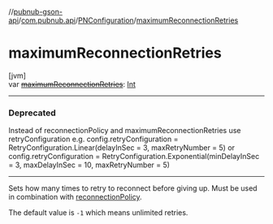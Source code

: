 //[pubnub-gson-api](../../../index.md)/[com.pubnub.api](../index.md)/[PNConfiguration](index.md)/[maximumReconnectionRetries](maximum-reconnection-retries.md)

# maximumReconnectionRetries

[jvm]\
var [~~maximumReconnectionRetries~~](maximum-reconnection-retries.md): [Int](https://kotlinlang.org/api/latest/jvm/stdlib/kotlin/-int/index.html)

---

### Deprecated

Instead of reconnectionPolicy and maximumReconnectionRetries use retryConfiguration 
            e.g. config.retryConfiguration = RetryConfiguration.Linear(delayInSec = 3, maxRetryNumber = 5) 
            or config.retryConfiguration = RetryConfiguration.Exponential(minDelayInSec = 3, maxDelayInSec = 10, maxRetryNumber = 5)

---

Sets how many times to retry to reconnect before giving up. Must be used in combination with [reconnectionPolicy](reconnection-policy.md).

The default value is `-1` which means unlimited retries.
